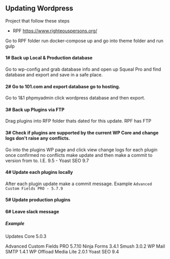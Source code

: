 ## Updating Wordpress

Project that follow these steps
- RPF https://www.righteouspersons.org/

Go to RPF folder run docker-compose up and go into theme folder and run gulp

#### 1# Back up Local & Production database
Go to wp-config and grab database info and open up Squeal Pro and find database and export and save in a safe place.

#### 2# Go to 101.com and export database go to hosting.
Go to 1&1 phpmyadmin click wordpress database and then export.

#### 3# Back up Plugins via FTP
Drag plugins into RFP folder thats dated for this update.
RPF has FTP

#### 3# Check if plugins are supported by the current WP Core and change logs don't raise any conflicts. 
Go into the plugins WP page and click view change logs for each plugin once confirmed no conflicts make update and then make a commit to version from to. I.E. 9.5 - Yoast SEO 9.7

#### 4# Update each plugins locally
After each plugin update make a commit message.
Example `Advanced Custom Fields PRO - 5.7.9`

#### 5# Update production plugins

#### 6# Leave slack message

##### Example
Updates
Core 5.0.3

Advanced Custom Fields PRO 5.7.10
Ninja Forms 3.4.1
Smush 3.0.2
WP Mail SMTP 1.4.1
WP Offload Media Lite 2.0.1
Yoast SEO 9.4
